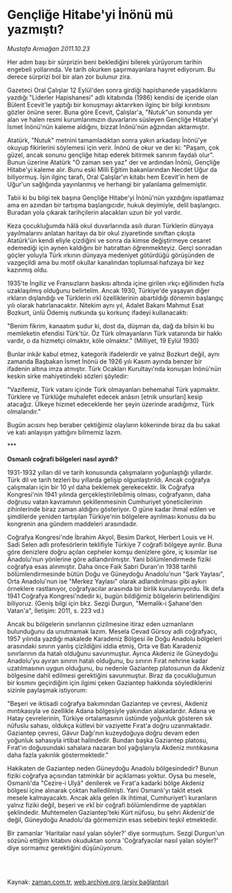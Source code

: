# Gençliğe Hitabe'yi İnönü mü yazmıştı?

*Mustafa Armağan 2011.10.23*

<td class="columnist-detail">
<p>Her adım başı bir sürprizin beni beklediğini bilerek yürüyorum tarihin engebeli yollarında. Ve tarih okurken şaşırmayanlara hayret ediyorum. Bu derece sürprizi bol bir alan zor bulunur zira.</p>
<p>
<div id="haberMetinDiv">
<p> Gazeteci Oral Çalışlar 12 Eylül'den sonra girdiği hapishanede yaşadıklarını yazdığı "Liderler Hapishanesi" adlı kitabında (1986) kendisi de içeride olan Bülent Ecevit'le yaptığı bir konuşmayı aktarırken ilginç bir bilgi kırıntısını gözler önüne serer. Buna göre Ecevit, Çalışlar'a, "Nutuk"un sonunda yer alan ve halen resmi kurumlarımızın duvarlarını süsleyen Gençliğe Hitabe'yi İsmet İnönü'nün kaleme aldığını, bizzat İnönü'nün ağzından aktarmıştır.
<p> Atatürk, "Nutuk" metnini tamamladıktan sonra yakın arkadaşı İnönü'ye okuyup fikirlerini söylemesi için verir. İnönü de okur ve der ki: "Paşam, çok güzel, ancak sonunu gençliğe hitap ederek bitirmek sanırım faydalı olur". Bunun üzerine Atatürk "O zaman sen yaz" der ve ardından İnönü, Gençliğe Hitabe'yi kaleme alır. Bunu eski Milli Eğitim bakanlarından Necdet Uğur da biliyormuş. İşin ilginç tarafı, Oral Çalışlar'ın kitabı hem Ecevit'in hem de Uğur'un sağlığında yayınlanmış ve herhangi bir yalanlama gelmemiştir.
<p> Tabii ki bu bilgi tek başına Gençliğe Hitabe'yi İnönü'nün yazdığını ispatlamaz ama en azından bir tartışma başlangıcıdır, hukuk deyimiyle, delil başlangıcı. Buradan yola çıkarak tarihçilerin alacakları uzun bir yol vardır.
<p> Keza çocukluğumda hâlâ okul duvarlarında asılı duran Türklerin dünyaya yayılmalarını anlatan haritayı da bir okul ziyaretinde sınıftan çıkışta Atatürk'ün kendi eliyle çizdiğini ve sonra da kimse değiştirmeye cesaret edemediği için aynen kaldığını bir hatırattan öğrenmekteyiz. Gerçi sonradan göçler yoluyla Türk ırkının dünyaya medeniyet götürdüğü görüşünden de vazgeçildi ama bu motif okullar kanalından toplumsal hafızaya bir kez kazınmış oldu.
<p> 1935'te İngiliz ve Fransızların baskısı altında içine girilen ırkçı eğilimden hızla uzaklaşılmış olduğunu belirtelim. Ancak 1930, Türkiye'de yaşayan diğer ırkların dışlandığı ve Türklerin ırkî özelliklerinin abartıldığı dönemin başlangıç yılı olarak hatırlanacaktır. Nitekim aynı yıl, Adalet Bakanı Mahmut Esat Bozkurt, ünlü Ödemiş nutkunda şu korkunç ifadeyi kullanacaktı:
<p> "Benim fikrim, kanaatım şudur ki, dost da, düşman da, dağ da bilsin ki bu memleketin efendisi Türk'tür. Öz Türk olmayanların Türk vatanında bir hakkı vardır, o da hizmetçi olmaktır, köle olmaktır." (Milliyet, 19 Eylül 1930)
<p> Bunlar inkâr kabul etmez, kategorik ifadelerdir ve yalnız Bozkurt değil, aynı zamanda Başbakan İsmet İnönü de 1926 yılı Kasım ayında benzer bir ifadenin altına imza atmıştır. Türk Ocakları Kurultayı'nda konuşan İnönü'nün keskin sirke mahiyetindeki sözleri şöyledir:
<p> "Vazifemiz, Türk vatanı içinde Türk olmayanları behemahal Türk yapmaktır. Türklere ve Türklüğe muhalefet edecek anâsırı [etnik unsurları] kesip atacağız. Ülkeye hizmet edeceklerde her şeyin üzerinde aradığımız, Türk olmalarıdır."
<p> Bugün acısını hep beraber çektiğimiz olayların kökeninde biraz da bu sakat ve katı anlayışın yattığını bilmemiz lazım.
<p>***
<p><b>Osmanlı coğrafi bölgeleri nasıl ayırdı?</b>
<p>1931-1932 yılları dil ve tarih konusunda çalışmaların yoğunlaştığı yıllardır. Türk dil ve tarih tezleri bu yıllarda gelişip olgunlaştırıldı. Ancak coğrafya çalışmaları için bir 10 yıl daha beklemek gerekecektir. İlk Coğrafya Kongresi'nin 1941 yılında gerçekleştirilebilmiş olması, coğrafyanın, daha doğrusu vatan kavramının şekillenmesinin Cumhuriyet yöneticilerinin zihinlerinde biraz zaman aldığını gösteriyor. O güne kadar ihmal edilen ve şimdilerde yeniden tartışılan Türkiye'nin bölgelere ayrılması konusu da bu kongrenin ana gündem maddeleri arasındadır.
<p> Coğrafya Kongresi'nde İbrahim Akyol, Besim Darkot, Herbert Louis ve H. Sadi Selen adlı profesörlerin teklifiyle Türkiye 7 coğrafi bölgeye ayrılır. Buna göre denizlere doğru açılan cepheler komşu denizlere göre, iç kısımlar ise Anadolu'nun yönlerine göre adlandırılmıştır. Yani bölümlendirmede fiziki coğrafya esas alınmıştır. Daha önce Faik Sabri Duran'ın 1938 tarihli bölümlendirmesinde bütün Doğu ve Güneydoğu Anadolu'nun "Şark Yaylası", Orta Anadolu'nun ise "Merkez Yaylası" olarak adlandırılması gibi aykırı örneklere rastlanıyor, coğrafyacılar arasında bir birlik kurulamıyordu. İlk defa 1941 Coğrafya Kongresi'ndedir ki, bugün bildiğimiz bölgelerin belirlendiğini biliyoruz. (Geniş bilgi için bkz. Sezgi Durgun, "Memalik-i Şahane'den Vatan'a", İletişim: 2011, s. 223 vd.) 
<p> Ancak bu bölgelerin sınırlarının çizilmesine itiraz eden uzmanların bulunduğunu da unutmamak lazım. Mesela Cevad Gürsoy adlı coğrafyacı, 1957 yılında yazdığı makalede Karadeniz Bölgesi ile Doğu Anadolu bölgeleri arasındaki sınırın yanlış çizildiğini iddia etmiş, Orta ve Batı Karadeniz sınırlarının da hatalı olduğunu savunmuştur. Ayrıca Akdeniz ile Güneydoğu Anadolu'yu ayıran sınırın hatalı olduğunu, bu sınırın Fırat nehrine kadar uzatılmasının uygun olduğunu, bu nedenle Gaziantep platosunun da Akdeniz bölgesine dahil edilmesi gerektiğini savunmuştur. Biraz da çocukluğumun bir kısmını geçirdiğim için ilgimi çeken Gaziantep hakkında söylediklerini sizinle paylaşmak istiyorum:
<p> "Beşeri ve iktisadi coğrafya bakımından Gaziantep ve çevresi, Akdeniz mıntıkasıyla ve özellikle Adana bölgesiyle yakından alakadardır. Adana ve Hatay çevrelerinin, Türkiye ortalamasının üstünde yoğunluk gösteren sık nüfuslu sahası, oldukça kütlevi bir vaziyette Fırat'a doğru uzanmaktadır. Gaziantep çevresi, Gâvur Dağı'nın kuzeydoğuya doğru devam eden yoğunluk sahasıyla irtibat halindedir. Bundan başka Gaziantep platosu, Fırat'ın doğusundaki sahalara nazaran bol yağışlarıyla Akdeniz mıntıkasına daha fazla yakınlık göstermektedir."
<p> Hakikaten de Gaziantep neden Güneydoğu Anadolu bölgesindedir? Bunun fiziki coğrafya açısından tatminkâr bir açıklaması yoktur. Oysa bu mesele, Osmanlı'da "Cezire-i Ulyâ" denilerek ve Fırat'a kadarki bölge Akdeniz bölgesi içine alınarak çoktan halledilmişti. Yani Osmanlı'yı taklit etsek mesele kalmayacaktı. Ancak akla gelen ilk ihtimal, Cumhuriyet'i kuranların yalnız fiziki değil, beşeri ve ırkî bir coğrafi bölümlendirme de yaptıkları şeklindedir. Muhtemelen Gaziantep'teki Kürt nüfusu, bu şehri Akdeniz'de değil, Güneydoğu Anadolu'da görmemizin esas sebebini teşkil etmektedir. 
<p>Bir zamanlar 'Haritalar nasıl yalan söyler?' diye sormuştum. Sezgi Durgun'un sözünü ettiğim kitabını okuduktan sonra 'Coğrafyacılar nasıl yalan söyler?' diye sormamız gerektiğini düşünüyorum.</p></p></p></p></p></p></p></p></p></p></p></p></p></p></p></p></p></div>
</p>


<p><br>
		 </br></p></td>

Kaynak: [zaman.com.tr](http://zaman.com.tr/yazar.do?yazino=1193655), [web.archive.org (arşiv bağlantısı)](http://web.archive.org/web/20120104213046/http://zaman.com.tr:80/yazar.do?yazino=1193655)
